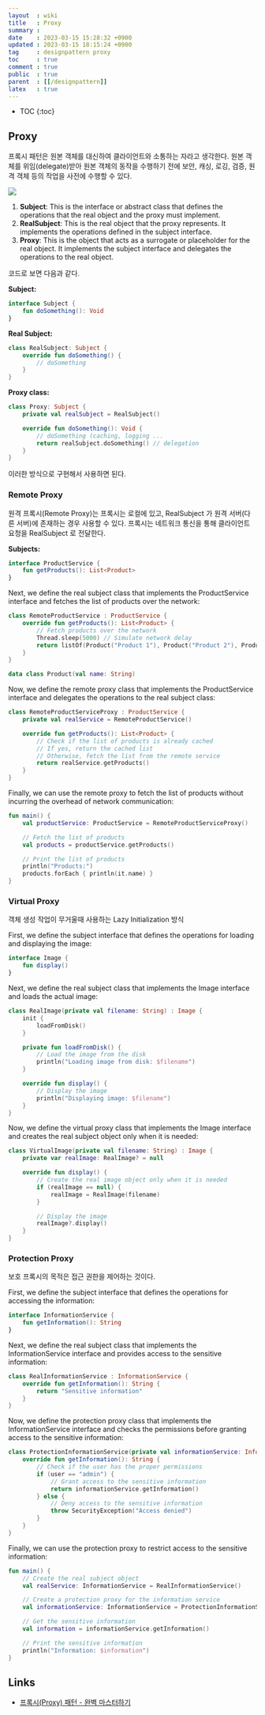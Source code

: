 ```yaml
---
layout  : wiki
title   : Proxy
summary : 
date    : 2023-03-15 15:28:32 +0900
updated : 2023-03-15 18:15:24 +0900
tag     : designpattern proxy
toc     : true
comment : true
public  : true
parent  : [[/designpattern]]
latex   : true
---
```

* TOC
{:toc}

## Proxy

프록시 패턴은 원본 객체를 대신하여 클라이언트와 소통하는 자라고 생각한다. 원본 객체를 위임(delegate)받아 원본 객체의 동작을 수행하기 전에 보안, 캐싱, 로깅, 검증, 원격 객체 등의 작업을 사전에 수행할 수 있다. 

![](/resource/wiki/designpattern-proxy/proxy.png)

1. __Subject__: This is the interface or abstract class that defines the operations that the real object and the proxy must implement.
2. __RealSubject__: This is the real object that the proxy represents. It implements the operations defined in the subject interface.
3. __Proxy__: This is the object that acts as a surrogate or placeholder for the real object. It implements the subject interface and delegates the operations to the real object.

코드로 보면 다음과 같다.

__Subject:__

```kotlin
interface Subject {
    fun doSomething(): Void
}
```

__Real Subject:__

```kotlin
class RealSubject: Subject {
    override fun doSomething() {
        // doSomething
    }
}
```

__Proxy class:__

```kotlin
class Proxy: Subject {
    private val realSubject = RealSubject()

    override fun doSomething(): Void {
        // doSomething (caching, logging ... 
        return realSubject.doSomething() // delegation
    }
}
```

이러한 방식으로 구현해서 사용하면 된다.

### Remote Proxy

원격 프록시(Remote Proxy)는 프록시는 로컬에 있고, RealSubject 가 원격 서버(다른 서버)에 존재하는 경우 사용할 수 있다.
프록시는 네트워크 통신을 통해 클라이언트 요청을 RealSubject 로 전달한다.

__Subjects:__

```kotlin
interface ProductService {
    fun getProducts(): List<Product>
}
```

Next, we define the real subject class that implements the ProductService interface and fetches the list of products over the network:

```kotlin
class RemoteProductService : ProductService {
    override fun getProducts(): List<Product> {
        // Fetch products over the network
        Thread.sleep(5000) // Simulate network delay
        return listOf(Product("Product 1"), Product("Product 2"), Product("Product 3"))
    }
}

data class Product(val name: String)
```

Now, we define the remote proxy class that implements the ProductService interface and delegates the operations to the real subject class:

```kotlin
class RemoteProductServiceProxy : ProductService {
    private val realService = RemoteProductService()

    override fun getProducts(): List<Product> {
        // Check if the list of products is already cached
        // If yes, return the cached list
        // Otherwise, fetch the list from the remote service
        return realService.getProducts()
    }
}
```

Finally, we can use the remote proxy to fetch the list of products without incurring the overhead of network communication:

```kotlin
fun main() {
    val productService: ProductService = RemoteProductServiceProxy()

    // Fetch the list of products
    val products = productService.getProducts()

    // Print the list of products
    println("Products:")
    products.forEach { println(it.name) }
}
```

### Virtual Proxy

객체 생성 작업이 무거울때 사용하는 Lazy Initialization 방식

First, we define the subject interface that defines the operations for loading and displaying the image:

```kotlin
interface Image {
    fun display()
}
```

Next, we define the real subject class that implements the Image interface and loads the actual image:

```kotlin
class RealImage(private val filename: String) : Image {
    init {
        loadFromDisk()
    }

    private fun loadFromDisk() {
        // Load the image from the disk
        println("Loading image from disk: $filename")
    }

    override fun display() {
        // Display the image
        println("Displaying image: $filename")
    }
}
```

Now, we define the virtual proxy class that implements the Image interface and creates the real subject object only when it is needed:

```kotlin
class VirtualImage(private val filename: String) : Image {
    private var realImage: RealImage? = null

    override fun display() {
        // Create the real image object only when it is needed
        if (realImage == null) {
            realImage = RealImage(filename)
        }

        // Display the image
        realImage?.display()
    }
}
```

### Protection Proxy

보호 프록시의 목적은 접근 권한을 제어하는 것이다.

First, we define the subject interface that defines the operations for accessing the information:

```kotlin
interface InformationService {
    fun getInformation(): String
}
```

Next, we define the real subject class that implements the InformationService interface and provides access to the sensitive information:

```kotlin
class RealInformationService : InformationService {
    override fun getInformation(): String {
        return "Sensitive information"
    }
}
```

Now, we define the protection proxy class that implements the InformationService interface and checks the permissions before granting access to the sensitive information:

```kotlin
class ProtectionInformationService(private val informationService: InformationService, private val user: String) : InformationService {
    override fun getInformation(): String {
        // Check if the user has the proper permissions
        if (user == "admin") {
            // Grant access to the sensitive information
            return informationService.getInformation()
        } else {
            // Deny access to the sensitive information
            throw SecurityException("Access denied")
        }
    }
}
```

Finally, we can use the protection proxy to restrict access to the sensitive information:

```kotlin
fun main() {
    // Create the real subject object
    val realService: InformationService = RealInformationService()

    // Create a protection proxy for the information service
    val informationService: InformationService = ProtectionInformationService(realService, "admin")

    // Get the sensitive information
    val information = informationService.getInformation()

    // Print the sensitive information
    println("Information: $information")
}
```

## Links

- [프록시(Proxy) 패턴 - 완벽 마스터하기](https://inpa.tistory.com/entry/GOF-%F0%9F%92%A0-%ED%94%84%EB%A1%9D%EC%8B%9CProxy-%ED%8C%A8%ED%84%B4-%EC%A0%9C%EB%8C%80%EB%A1%9C-%EB%B0%B0%EC%9B%8C%EB%B3%B4%EC%9E%90)